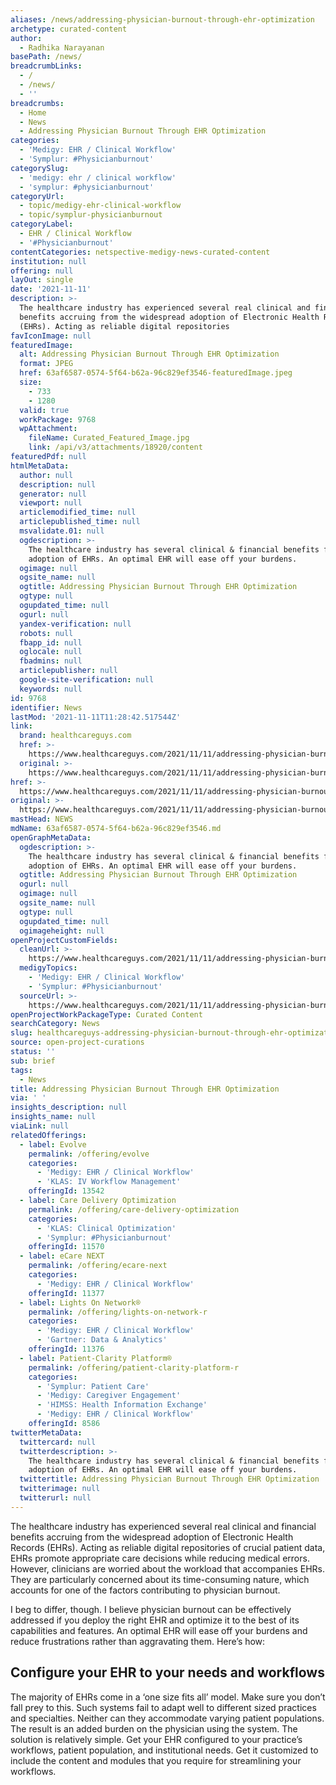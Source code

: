 ```yaml
---
aliases: /news/addressing-physician-burnout-through-ehr-optimization
archetype: curated-content
author:
  - Radhika Narayanan
basePath: /news/
breadcrumbLinks:
  - /
  - /news/
  - ''
breadcrumbs:
  - Home
  - News
  - Addressing Physician Burnout Through EHR Optimization
categories:
  - 'Medigy: EHR / Clinical Workflow'
  - 'Symplur: #Physicianburnout'
categorySlug:
  - 'medigy: ehr / clinical workflow'
  - 'symplur: #physicianburnout'
categoryUrl:
  - topic/medigy-ehr-clinical-workflow
  - topic/symplur-physicianburnout
categoryLabel:
  - EHR / Clinical Workflow
  - '#Physicianburnout'
contentCategories: netspective-medigy-news-curated-content
institution: null
offering: null
layOut: single
date: '2021-11-11'
description: >-
  The healthcare industry has experienced several real clinical and financial
  benefits accruing from the widespread adoption of Electronic Health Records
  (EHRs). Acting as reliable digital repositories 
favIconImage: null
featuredImage:
  alt: Addressing Physician Burnout Through EHR Optimization
  format: JPEG
  href: 63af6587-0574-5f64-b62a-96c829ef3546-featuredImage.jpeg
  size:
    - 733
    - 1280
  valid: true
  workPackage: 9768
  wpAttachment:
    fileName: Curated_Featured_Image.jpg
    link: /api/v3/attachments/18920/content
featuredPdf: null
htmlMetaData:
  author: null
  description: null
  generator: null
  viewport: null
  articlemodified_time: null
  articlepublished_time: null
  msvalidate.01: null
  ogdescription: >-
    The healthcare industry has several clinical & financial benefits from the
    adoption of EHRs. An optimal EHR will ease off your burdens.
  ogimage: null
  ogsite_name: null
  ogtitle: Addressing Physician Burnout Through EHR Optimization
  ogtype: null
  ogupdated_time: null
  ogurl: null
  yandex-verification: null
  robots: null
  fbapp_id: null
  oglocale: null
  fbadmins: null
  articlepublisher: null
  google-site-verification: null
  keywords: null
id: 9768
identifier: News
lastMod: '2021-11-11T11:28:42.517544Z'
link:
  brand: healthcareguys.com
  href: >-
    https://www.healthcareguys.com/2021/11/11/addressing-physician-burnout-through-ehr-optimization/
  original: >-
    https://www.healthcareguys.com/2021/11/11/addressing-physician-burnout-through-ehr-optimization/
href: >-
  https://www.healthcareguys.com/2021/11/11/addressing-physician-burnout-through-ehr-optimization/
original: >-
  https://www.healthcareguys.com/2021/11/11/addressing-physician-burnout-through-ehr-optimization/
mastHead: NEWS
mdName: 63af6587-0574-5f64-b62a-96c829ef3546.md
openGraphMetaData:
  ogdescription: >-
    The healthcare industry has several clinical & financial benefits from the
    adoption of EHRs. An optimal EHR will ease off your burdens.
  ogtitle: Addressing Physician Burnout Through EHR Optimization
  ogurl: null
  ogimage: null
  ogsite_name: null
  ogtype: null
  ogupdated_time: null
  ogimageheight: null
openProjectCustomFields:
  cleanUrl: >-
    https://www.healthcareguys.com/2021/11/11/addressing-physician-burnout-through-ehr-optimization/
  medigyTopics:
    - 'Medigy: EHR / Clinical Workflow'
    - 'Symplur: #Physicianburnout'
  sourceUrl: >-
    https://www.healthcareguys.com/2021/11/11/addressing-physician-burnout-through-ehr-optimization/
openProjectWorkPackageType: Curated Content
searchCategory: News
slug: healthcareguys-addressing-physician-burnout-through-ehr-optimization
source: open-project-curations
status: ''
sub: brief
tags:
  - News
title: Addressing Physician Burnout Through EHR Optimization
via: ' '
insights_description: null
insights_name: null
viaLink: null
relatedOfferings:
  - label: Evolve
    permalink: /offering/evolve
    categories:
      - 'Medigy: EHR / Clinical Workflow'
      - 'KLAS: IV Workflow Management'
    offeringId: 13542
  - label: Care Delivery Optimization
    permalink: /offering/care-delivery-optimization
    categories:
      - 'KLAS: Clinical Optimization'
      - 'Symplur: #Physicianburnout'
    offeringId: 11570
  - label: eCare NEXT
    permalink: /offering/ecare-next
    categories:
      - 'Medigy: EHR / Clinical Workflow'
    offeringId: 11377
  - label: Lights On Network®
    permalink: /offering/lights-on-network-r
    categories:
      - 'Medigy: EHR / Clinical Workflow'
      - 'Gartner: Data & Analytics'
    offeringId: 11376
  - label: Patient-Clarity Platform®
    permalink: /offering/patient-clarity-platform-r
    categories:
      - 'Symplur: Patient Care'
      - 'Medigy: Caregiver Engagement'
      - 'HIMSS: Health Information Exchange'
      - 'Medigy: EHR / Clinical Workflow'
    offeringId: 8586
twitterMetaData:
  twittercard: null
  twitterdescription: >-
    The healthcare industry has several clinical & financial benefits from the
    adoption of EHRs. An optimal EHR will ease off your burdens.
  twittertitle: Addressing Physician Burnout Through EHR Optimization
  twitterimage: null
  twitterurl: null
---
```

<p>The healthcare industry has experienced several real clinical and financial benefits accruing from the widespread adoption of Electronic Health Records (EHRs). Acting as reliable digital repositories of crucial patient data, EHRs promote appropriate care decisions while reducing medical errors. However, clinicians are worried about the workload that accompanies EHRs. They are particularly concerned about its time-consuming nature, which accounts for one of the factors contributing to physician burnout.</p><p>I beg to differ, though. I believe physician burnout can be effectively addressed if you deploy the right EHR and optimize it to the best of its capabilities and features. An optimal EHR will ease off your burdens and reduce frustrations rather than aggravating them. Here’s how:</p><h2><strong>Configure your EHR to your needs and workflows</strong></h2><p>The majority of EHRs come in a ‘one size fits all’ model. Make sure you don’t fall prey to this. Such systems fail to adapt well to different sized practices and specialties. Neither can they accommodate varying patient populations. The result is an added burden on the physician using the system. The solution is relatively simple. Get your EHR configured to your practice’s workflows, patient population, and institutional needs. Get it customized to include the content and modules that you require for streamlining your workflows.</p>